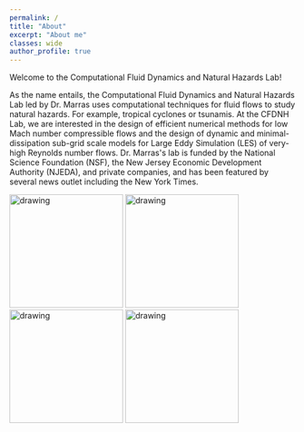 ```yaml
---
permalink: /
title: "About"
excerpt: "About me"
classes: wide
author_profile: true
---
```


Welcome to the Computational Fluid Dynamics and Natural Hazards Lab!

As the name entails, the Computational Fluid Dynamics and Natural Hazards Lab led by Dr. Marras uses computational techniques for fluid flows to study natural hazards. For example, tropical cyclones or tsunamis. At the CFDNH Lab, we are interested in the design of efficient numerical methods for low Mach number compressible flows and the design of dynamic and minimal- dissipation sub-grid scale models for Large Eddy Simulation (LES) of very-high Reynolds number flows. 
Dr. Marras's lab is funded by the National Science Foundation (NSF), the New Jersey Economic Development Authority (NJEDA), and private companies, and has been featured by several news outlet including the New York Times.


<img src="(../assets/logos/NSF.png" alt="drawing" width="200"/>
<img src="(../assets/logos/njeda.png" alt="drawing" width="200"/>
<img src="(../assets/logos/ups.png" alt="drawing" width="200"/>
<img src="(../assets/logos/nyt.png" alt="drawing" width="200"/>
